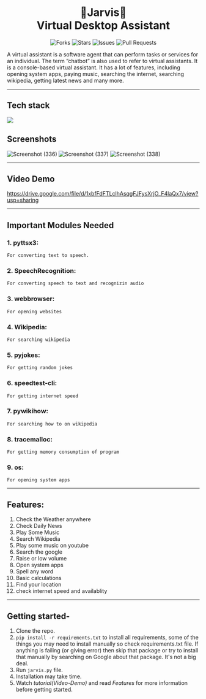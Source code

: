 <h1 align="center"> 🤖Jarvis🤖 <br> Virtual Desktop Assistant </h1>
<div align="center">

![Forks](https://img.shields.io/github/forks/anotherwebguy/Virtual-Assistant)
![Stars](https://img.shields.io/github/stars/anotherwebguy/Virtual-Assistant)
![Issues](https://img.shields.io/github/issues/anotherwebguy/Virtual-Assistant)
![Pull Requests](https://img.shields.io/github/issues-pr/anotherwebguy/Virtual-Assistant?) 

</div>

A virtual assistant is a software agent that can perform tasks or services for an individual. The term ”chatbot” is also used to refer to virtual assistants.
It is a console-based virtual assistant. It has a lot of features, including opening system apps, paying music, searching the internet, searching wikipedia, getting latest news and many more.

----

## Tech stack
<img src="https://img.shields.io/badge/python-%230175C2.svg?&style=for-the-badge&logo=python&logoColor=white"/>

## Screenshots
![Screenshot (336)](https://user-images.githubusercontent.com/66346161/121775518-d942ad00-cba5-11eb-9fa6-10ecc0d221a9.png)
![Screenshot (337)](https://user-images.githubusercontent.com/66346161/121775520-dba50700-cba5-11eb-85c5-77fdb86be58f.png)
![Screenshot (338)](https://user-images.githubusercontent.com/66346161/121775523-dd6eca80-cba5-11eb-97c2-b9c80c21bafa.png)

----

## Video Demo
https://drive.google.com/file/d/1xbfFdFTLclhAsqgFJFysXrjO_F4laQx7/view?usp=sharing

----

## Important Modules Needed
### 1. pyttsx3:
    For converting text to speech.
### 2. SpeechRecognition:
    For converting speech to text and recognizin audio
### 3. webbrowser:
    For opening websites
### 4. Wikipedia:
    For searching wikipedia 
### 5. pyjokes:
    For getting random jokes
### 6. speedtest-cli:
    For getting internet speed  
### 7. pywikihow:
    For searching how to on wikipedia
### 8. tracemalloc:
    For getting memory consumption of program   
### 9. os:
    For opening system apps     
    
----

## Features:
  1. Check the Weather anywhere
  2. Check Daily News
  3. Play Some Music
  3. Search Wikipedia
  5. Play some music on youtube
  6. Search the google
  7. Raise or low volume
  8. Open system apps
  9. Spell any word
  10. Basic calculations
  11. Find your location
  12. check internet speed and availablity

----

## Getting started-
1. Clone the repo.
2. `pip install -r requirements.txt` to install all requirements, some of the things you may need to install manually so check requirements.txt file.
If anything is failing (or giving error) then skip that package or try to install that manually by searching on Google about that package. It's not a big deal.
3. Run `jarvis.py` file.
4. Installation may take time.
5. Watch *tutorial(Video-Demo)* and read *Features* for more information before getting started.




